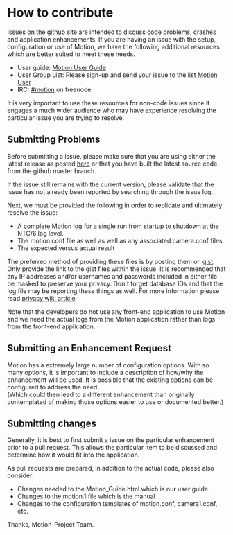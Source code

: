 # How to contribute

Issues on the github site are intended to discuss code problems, crashes and application enhancements.  If you are having an issue with the setup, 
configuration or use of Motion, we have the following additional resources which are better suited to meet these needs.

  * User guide:  [Motion User Guide](http://htmlpreview.github.com/?https://github.com/Motion-Project/motion/blob/master/motion_guide.html)
  * User Group List:  Please sign-up and send your issue to the list [Motion User](https://lists.sourceforge.net/lists/listinfo/motion-user)  
  * IRC:  [#motion](irc://chat.freenode.net/motion) on freenode

It is very important to use these resources for non-code issues since it engages a much wider audience who may have experience resolving
the particular issue you are trying to resolve.  

##  Submitting Problems

Before submitting a issue, please make sure that you are using either the latest release as posted 
[here](https://github.com/Motion-Project/motion/releases) or that you have built the latest source code 
from the github master branch.

If the issue still remains with the current version, please validate that the issue has not already been reported
by searching through the issue log.  

Next, we must be provided the following in order to replicate and ultimately resolve the issue:

  * A complete Motion log for a single run from startup to shutdown at the NTC/6 log level.
  * The motion.conf file as well as well as any associated camera.conf files.  
  * The expected versus actual result

The preferred method of providing these files is by posting them on [gist](https://gist.github.com/).  Only provide 
the link to the gist files within the issue.  It is recommended that any IP addresses and/or usernames and passwords included in 
either file be masked to preserve your privacy.  Don't forget database IDs and that the log file may be reporting these things as well.
For more information please read [privacy wiki article](https://github.com/Motion-Project/motion/wiki/Privacy)

Note that the developers do not use any front-end application to use Motion and we need the actual logs from the Motion
application rather than logs from the front-end application.


##  Submitting an Enhancement Request

Motion has a extremely large number of configuration options.  With so many options, it is important to include a description
of how/why the enhancement will be used.  It is possible that the existing options can be configured to address the need.  
(Which could then lead to a different enhancement than originally contemplated of making those options easier to use or documented
better.)


## Submitting changes

Generally, it is best to first submit a issue on the particular enhancement prior to a pull request.  This allows the particular
item to be discussed and determine how it would fit into the application.

As pull requests are prepared, in addition to the actual code, please also consider:

  * Changes needed to the Motion_Guide.html which is our user guide.
  * Changes to the motion.1 file which is the manual
  * Changes to the configuration templates of motion.conf, camera1.conf, etc.


Thanks,
Motion-Project Team.
